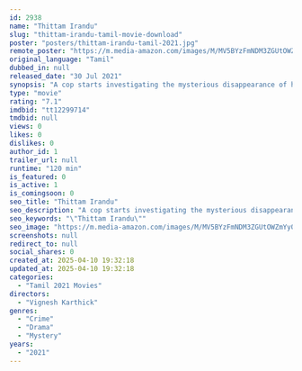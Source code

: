 ```yaml
---
id: 2938
name: "Thittam Irandu"
slug: "thittam-irandu-tamil-movie-download"
poster: "posters/thittam-irandu-tamil-2021.jpg"
remote_poster: "https://m.media-amazon.com/images/M/MV5BYzFmNDM3ZGUtOWZmYy00NTY2LWIwYjYtOTIxYWVkNTNjNTE5XkEyXkFqcGdeQXVyMTEzNzg0Mjkx._V1_SX300.jpg"
original_language: "Tamil"
dubbed_in: null
released_date: "30 Jul 2021"
synopsis: "A cop starts investigating the mysterious disappearance of her childhood friend. Can she handle the revelation that lies at the end of her inquiry?"
type: "movie"
rating: "7.1"
imdbid: "tt12299714"
tmdbid: null
views: 0
likes: 0
dislikes: 0
author_id: 1
trailer_url: null
runtime: "120 min"
is_featured: 0
is_active: 1
is_comingsoon: 0
seo_title: "Thittam Irandu"
seo_description: "A cop starts investigating the mysterious disappearance of her childhood friend. Can she handle the revelation that lies at the end of her inquiry?"
seo_keywords: "\"Thittam Irandu\""
seo_image: "https://m.media-amazon.com/images/M/MV5BYzFmNDM3ZGUtOWZmYy00NTY2LWIwYjYtOTIxYWVkNTNjNTE5XkEyXkFqcGdeQXVyMTEzNzg0Mjkx._V1_SX300.jpg"
screenshots: null
redirect_to: null
social_shares: 0
created_at: 2025-04-10 19:32:18
updated_at: 2025-04-10 19:32:18
categories:
  - "Tamil 2021 Movies"
directors:
  - "Vignesh Karthick"
genres:
  - "Crime"
  - "Drama"
  - "Mystery"
years:
  - "2021"
---
```


